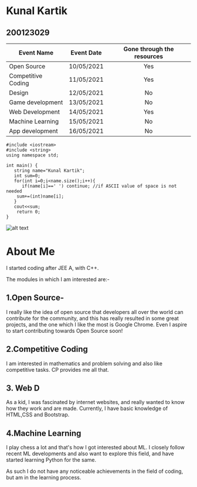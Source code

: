 # Kunal Kartik
## 200123029

| Event Name    | Event Date    | Gone through the resources|
| ------------- |:-------------:|:-----:|
| Open Source  |10/05/2021 | Yes |
| Competitive Coding| 11/05/2021 | Yes |
| Design | 12/05/2021 |No|
|Game development |13/05/2021|No|
|Web Development |14/05/2021|Yes|
|Machine Learning |15/05/2021|No|
|App development |16/05/2021|No|

```
#include <iostream>
#include <string>
using namespace std;

int main() {
   string name="Kunal Kartik";
   int sum=0;
   for(int i=0;i<name.size();i++){
   	  if(name[i]==' ') continue; //if ASCII value of space is not needed
   	sum+=(int)name[i];
   }
   cout<<sum;
	return 0;
}
```

![alt text](https://raw.githubusercontent.com/codingiitg/open_source_submission/main/coding-club%20logo.png "Coding Club")

# About Me
I started coding after JEE A, with C++.

The modules in which I am interested are:-

## 1.Open Source-
   I really like the idea of open source that developers all over the world can contribute for the community, and this has really resulted in
   some great projects, and the one which I like the most is Google Chrome. Even I aspire to start contributing towards Open Source soon!

## 2.Competitive Coding
  I am interested in mathematics and problem solving and also like competitive tasks. CP provides me all that.

## 3. Web D
  As a kid, I was fascinated by internet websites, and really wanted to know how they work and are made. Currently, I have basic knowledge of HTML,CSS and Bootstrap.
## 4.Machine Learning
  I play chess a lot and that's how I got interested about ML. I closely follow recent ML developments and also want to explore this field, and have started learning Python for the same.

  As such I do not have any noticeable achievements in the field of coding, but am in the learning process.
